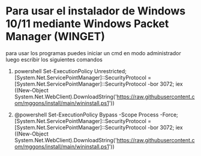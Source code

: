 # Para usar el instalador de Windows 10/11 mediante Windows Packet Manager (WINGET)


para usar los programas puedes iniciar un cmd en modo administrador 
luego escribir los siguientes comandos 

1. powershell Set-ExecutionPolicy Unrestricted; [System.Net.ServicePointManager]::SecurityProtocol = [System.Net.ServicePointManager]::SecurityProtocol -bor 3072; iex ((New-Object System.Net.WebClient).DownloadString('https://raw.githubusercontent.com/mggons/install/main/wininstall.ps1'))

2. @powershell Set-ExecutionPolicy Bypass -Scope Process -Force; [System.Net.ServicePointManager]::SecurityProtocol = [System.Net.ServicePointManager]::SecurityProtocol -bor 3072; iex ((New-Object System.Net.WebClient).DownloadString('https://raw.githubusercontent.com/mggons/install/main/wininstall.ps1'))
